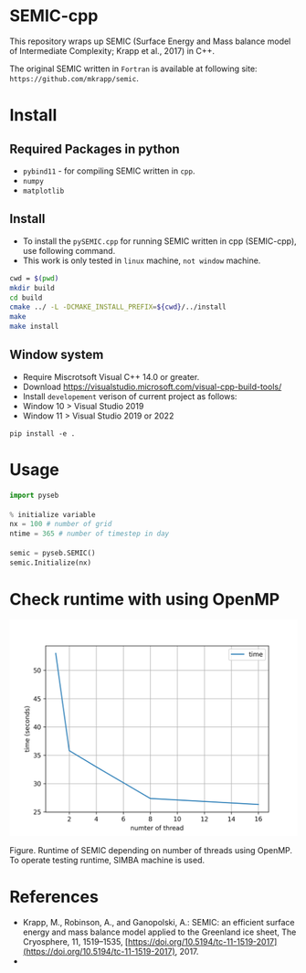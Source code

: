 # SEMIC-cpp

This repository wraps up SEMIC (Surface Energy and Mass balance model of Intermediate Complexity; Krapp et al., 2017) in C++.

The original SEMIC written in `Fortran` is available at following site: `https://github.com/mkrapp/semic`.

# Install

## Required Packages in python

* `pybind11` - for compiling SEMIC written in  `cpp`.
* `numpy`
* `matplotlib`

## Install

* To install the `pySEMIC.cpp` for running SEMIC written in cpp (SEMIC-cpp), use following command.
* This work is only tested in `linux` machine, `not window` machine.

```bash
cwd = $(pwd)
mkdir build
cd build
cmake ../ -L -DCMAKE_INSTALL_PREFIX=${cwd}/../install
make 
make install
```

## Window system

* Require Miscrotsoft Visual C++ 14.0 or greater.
* Download https://visualstudio.microsoft.com/visual-cpp-build-tools/
* Install `developement` verison of current project as follows:
* Window 10 > Visual Studio 2019
* Window 11 > Visual Studio 2019 or 2022

```
pip install -e .
```

# Usage

```python
import pyseb

% initialize variable
nx = 100 # number of grid
ntime = 365 # number of timestep in day

semic = pyseb.SEMIC()
semic.Initialize(nx)

```

# Check runtime with using OpenMP

![sibma00_openmp_runtime](image/README/sibma00_openmp_runtime.png)

Figure. Runtime of SEMIC depending on number of threads using OpenMP. To operate testing runtime, SIMBA machine is used.


# References

* Krapp, M., Robinson, A., and Ganopolski, A.: SEMIC: an efficient surface energy and mass balance model applied to the Greenland ice sheet, The Cryosphere, 11, 1519–1535, [https://doi.org/10.5194/tc-11-1519-2017](https://doi.org/10.5194/tc-11-1519-2017), 2017.
*
